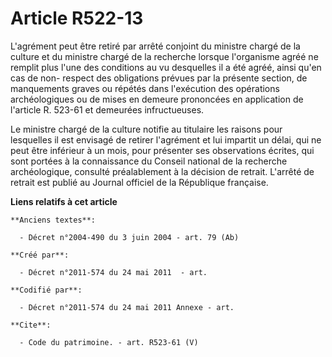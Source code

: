 # Article R522-13

L'agrément peut être retiré par arrêté conjoint du ministre chargé de la culture et du ministre chargé de la recherche
lorsque l'organisme agréé ne remplit plus l'une des conditions au vu desquelles il a été agréé, ainsi qu'en cas de non-
respect des obligations prévues par la présente section, de manquements graves ou répétés dans l'exécution des opérations
archéologiques ou de mises en demeure prononcées en application de l'article R. 523-61 et demeurées infructueuses. 

Le ministre chargé de la culture notifie au titulaire les raisons pour lesquelles il est envisagé de retirer l'agrément et
lui impartit un délai, qui ne peut être inférieur à un mois, pour présenter ses observations écrites, qui sont portées à la
connaissance du Conseil national de la recherche archéologique, consulté préalablement à la décision de retrait. L'arrêté de
retrait est publié au Journal officiel de la République française.

**Liens relatifs à cet article**

	**Anciens textes**:

	  - Décret n°2004-490 du 3 juin 2004 - art. 79 (Ab)

	**Créé par**:

	  - Décret n°2011-574 du 24 mai 2011  - art.

	**Codifié par**:

	  - Décret n°2011-574 du 24 mai 2011 Annexe - art.

	**Cite**:

	  - Code du patrimoine. - art. R523-61 (V)
